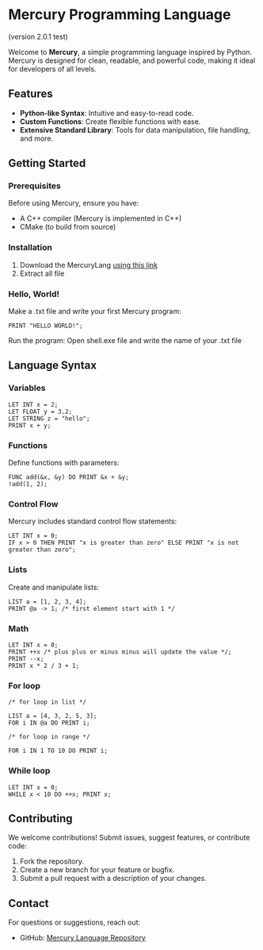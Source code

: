 # Mercury Programming Language 
(version 2.0.1 test)

Welcome to **Mercury**, a simple programming language inspired by Python. Mercury is designed for clean, readable, and powerful code, making it ideal for developers of all levels.

## Features

- **Python-like Syntax**: Intuitive and easy-to-read code.
- **Custom Functions**: Create flexible functions with ease.
- **Extensive Standard Library**: Tools for data manipulation, file handling, and more.

## Getting Started

### Prerequisites

Before using Mercury, ensure you have:

- A C++ compiler (Mercury is implemented in C++)
- CMake (to build from source)

### Installation

1. Download the MercuryLang [using this link](https://github.com/dinhsonhai132/Mercury-Langluage)
2. Extract all file

### Hello, World!

Make a .txt file and write your first Mercury program:

```mercury
PRINT "HELLO WORLD!";
```

Run the program:
Open shell.exe file and write the name of your .txt file

## Language Syntax

### Variables

```mercury
LET INT x = 2;
LET FLOAT y = 3.2;
LET STRING z = "hello";
PRINT x + y;
```

### Functions

Define functions with parameters:

```mercury
FUNC add(&x, &y) DO PRINT &x + &y;
!add(1, 2);
```

### Control Flow

Mercury includes standard control flow statements:

```mercury
LET INT x = 0;
IF x > 0 THEN PRINT "x is greater than zero" ELSE PRINT "x is not greater than zero";
```

### Lists

Create and manipulate lists:

```mercury
LIST a = [1, 2, 3, 4];
PRINT @a -> 1; /* first element start with 1 */
```

### Math

```mercury
LET INT x = 0;
PRINT ++x /* plus plus or minus minus will update the value */;
PRINT --x;
PRINT x * 2 / 3 + 1;
```

### For loop

```mercury
/* for loop in list */

LIST a = [4, 3, 2, 5, 3];
FOR i IN @a DO PRINT i;

/* for loop in range */

FOR i IN 1 TO 10 DO PRINT i;

```

### While loop

```mercury
LET INT x = 0;
WHILE x < 10 DO ++x; PRINT x;
```

## Contributing

We welcome contributions! Submit issues, suggest features, or contribute code:

1. Fork the repository.
2. Create a new branch for your feature or bugfix.
3. Submit a pull request with a description of your changes.

## Contact

For questions or suggestions, reach out:

- GitHub: [Mercury Language Repository](https://github.com/dinhsonhai132/Mercury-Langluage)
